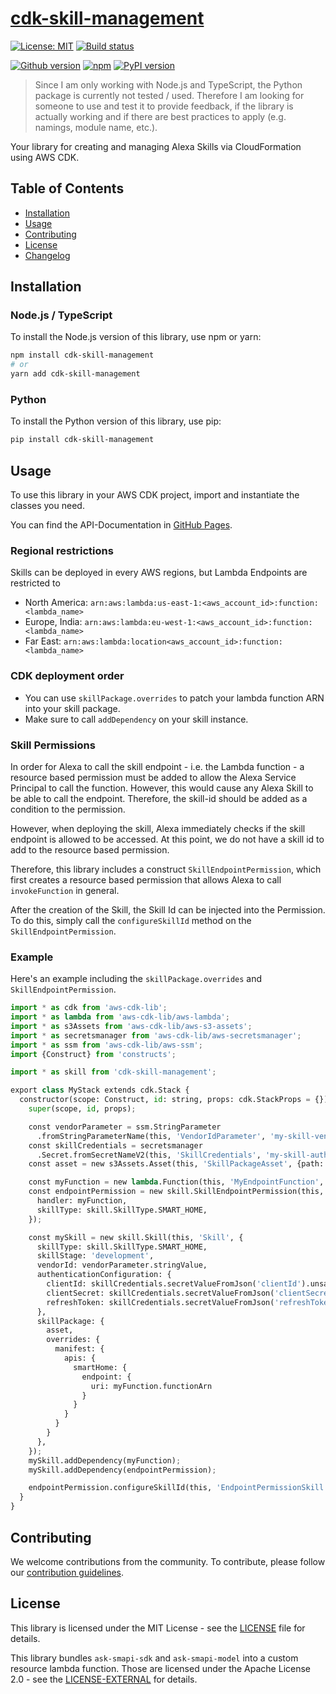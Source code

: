# [cdk-skill-management](https://t0bst4r.github.io/cdk-skill-management/)

[![License: MIT](https://img.shields.io/badge/License-MIT-yellow.svg)](https://opensource.org/licenses/MIT)
[![Build status](https://img.shields.io/github/actions/workflow/status/t0bst4r/cdk-skill-management/release.yml?logo=github)](https://github.com/t0bst4r/cdk-skill-management)

[![Github version](https://img.shields.io/github/v/release/t0bst4r/cdk-skill-management?logo=github)](https://github.com/t0bst4r/cdk-skill-management)
[![npm](https://img.shields.io/npm/v/cdk-skill-management?logo=npm)](https://www.npmjs.com/package/cdk-skill-management)
[![PyPI version](https://img.shields.io/pypi/v/cdk-skill-management?logo=pypi)](https://pypi.org/project/cdk-skill-management/)

> Since I am only working with Node.js and TypeScript, the Python package is currently not tested / used.
> Therefore I am looking for someone to use and test it to provide feedback, if the library is actually working and if there are best practices to apply (e.g. namings, module name, etc.).

Your library for creating and managing Alexa Skills via CloudFormation using AWS CDK.

## Table of Contents

* [Installation](#installation)
* [Usage](#usage)
* [Contributing](#contributing)
* [License](#license)
* [Changelog](CHANGELOG.md)

## Installation

### Node.js / TypeScript

To install the Node.js version of this library, use npm or yarn:

```bash
npm install cdk-skill-management
# or
yarn add cdk-skill-management
```

### Python

To install the Python version of this library, use pip:

```bash
pip install cdk-skill-management
```

## Usage

To use this library in your AWS CDK project, import and instantiate the classes you need.

You can find the API-Documentation in [GitHub Pages](https://t0bst4r.github.io/cdk-skill-management/).

### Regional restrictions

Skills can be deployed in every AWS regions, but Lambda Endpoints are restricted to

* North America: `arn:aws:lambda:us-east-1:<aws_account_id>:function:<lambda_name>`
* Europe, India: `arn:aws:lambda:eu-west-1:<aws_account_id>:function:<lambda_name>`
* Far East: `arn:aws:lambda:location<aws_account_id>:function:<lambda_name>`

### CDK deployment order

* You can use `skillPackage.overrides` to patch your lambda function ARN into your skill package.
* Make sure to call `addDependency` on your skill instance.

### Skill Permissions

In order for Alexa to call the skill endpoint - i.e. the Lambda function - a resource based permission must be added to allow the Alexa Service Principal to call the function.
However, this would cause any Alexa Skill to be able to call the endpoint. Therefore, the skill-id should be added as a condition to the permission.

However, when deploying the skill, Alexa immediately checks if the skill endpoint is allowed to be accessed. At this point, we do not have a skill id to add to the resource based permission.

Therefore, this library includes a construct `SkillEndpointPermission`, which first creates a resource based permission that allows Alexa to call `invokeFunction` in general.

After the creation of the Skill, the Skill Id can be injected into the Permission. To do this, simply call the `configureSkillId` method on the `SkillEndpointPermission`.

### Example

Here's an example including the `skillPackage.overrides` and `SkillEndpointPermission`.

```python
import * as cdk from 'aws-cdk-lib';
import * as lambda from 'aws-cdk-lib/aws-lambda';
import * as s3Assets from 'aws-cdk-lib/aws-s3-assets';
import * as secretsmanager from 'aws-cdk-lib/aws-secretsmanager';
import * as ssm from 'aws-cdk-lib/aws-ssm';
import {Construct} from 'constructs';

import * as skill from 'cdk-skill-management';

export class MyStack extends cdk.Stack {
  constructor(scope: Construct, id: string, props: cdk.StackProps = {}) {
    super(scope, id, props);

    const vendorParameter = ssm.StringParameter
      .fromStringParameterName(this, 'VendorIdParameter', 'my-skill-vendor-id');
    const skillCredentials = secretsmanager
      .Secret.fromSecretNameV2(this, 'SkillCredentials', 'my-skill-authentication');
    const asset = new s3Assets.Asset(this, 'SkillPackageAsset', {path: './path/to/my/skill-package'});

    const myFunction = new lambda.Function(this, 'MyEndpointFunction', {...});
    const endpointPermission = new skill.SkillEndpointPermission(this, 'EndpointPermission', {
      handler: myFunction,
      skillType: skill.SkillType.SMART_HOME,
    });

    const mySkill = new skill.Skill(this, 'Skill', {
      skillType: skill.SkillType.SMART_HOME,
      skillStage: 'development',
      vendorId: vendorParameter.stringValue,
      authenticationConfiguration: {
        clientId: skillCredentials.secretValueFromJson('clientId').unsafeUnwrap(),
        clientSecret: skillCredentials.secretValueFromJson('clientSecret').unsafeUnwrap(),
        refreshToken: skillCredentials.secretValueFromJson('refreshToken').unsafeUnwrap(),
      },
      skillPackage: {
        asset,
        overrides: {
          manifest: {
            apis: {
              smartHome: {
                endpoint: {
                  uri: myFunction.functionArn
                }
              }
            }
          }
        }
      },
    });
    mySkill.addDependency(myFunction);
    mySkill.addDependency(endpointPermission);

    endpointPermission.configureSkillId(this, 'EndpointPermissionSkill', mySkill);
  }
}
```

## Contributing

We welcome contributions from the community. To contribute, please follow our [contribution guidelines](CONTRIBUTE.md).

## License

This library is licensed under the MIT License - see the [LICENSE](LICENSE.txt) file for details.

This library bundles `ask-smapi-sdk` and `ask-smapi-model` into a custom resource lambda function.
Those are licensed under the Apache License 2.0 - see the [LICENSE-EXTERNAL](LICENSE-EXTERNAL.txt) for details.

